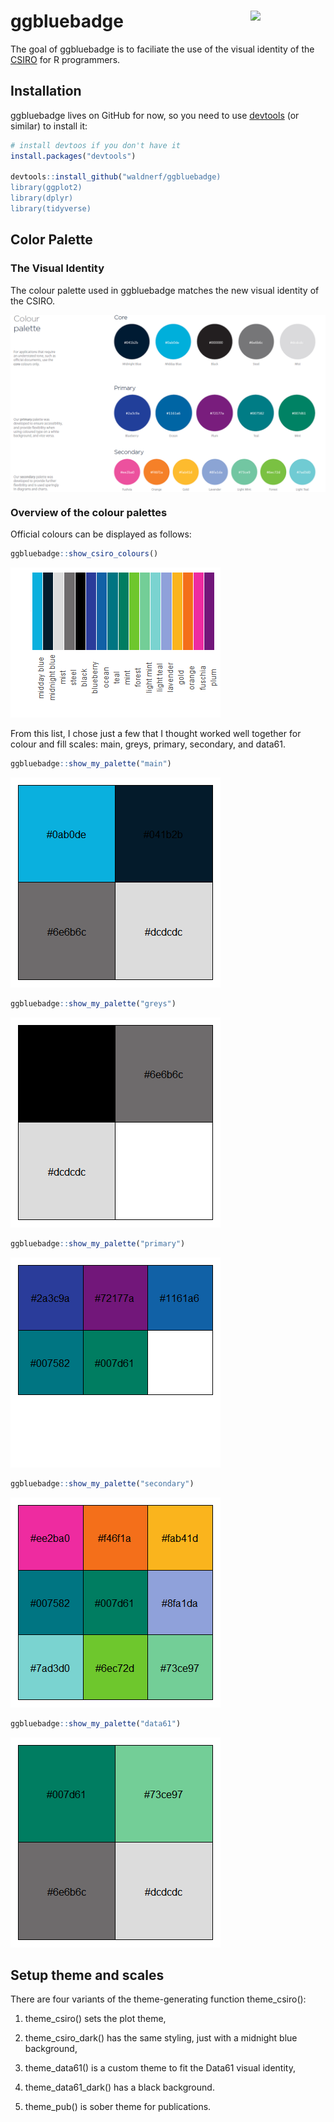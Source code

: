 <!-- README.md is generated from README.Rmd. Please edit that file -->
ggbluebadge <img src="man/figures/logo.png" align="right" width="120" />
========================================================================

<!-- badges: start -->
<!-- badges: end -->
The goal of ggbluebadge is to faciliate the use of the visual identity
of the [CSIRO](www.csiro.au) for R programmers.

Installation
------------

ggbluebadge lives on GitHub for now, so you need to use
[devtools](https://cran.r-project.org/web/packages/devtools/index.html)
(or similar) to install it:

``` r
# install devtoos if you don't have it
install.packages("devtools")

devtools::install_github("waldnerf/ggbluebadge)
library(ggplot2)
library(dplyr)
library(tidyverse)
```

Color Palette
-------------

### The Visual Identity

The colour palette used in ggbluebadge matches the new visual identity
of the CSIRO.

<img src="man/figures/ggbluebadge_intro.png" align="center" width="840" />

### Overview of the colour palettes

Official colours can be displayed as follows:

``` r
ggbluebadge::show_csiro_colours()
```

![](figures/README-show-all-1.png)

From this list, I chose just a few that I thought worked well together
for colour and fill scales: main, greys, primary, secondary, and data61.

``` r
ggbluebadge::show_my_palette("main")
```

![](figures/README-main-1.png)

``` r
ggbluebadge::show_my_palette("greys")
```

![](figures/README-greys-1.png)

``` r
ggbluebadge::show_my_palette("primary")
```

![](figures/README-primary-1.png)

``` r
ggbluebadge::show_my_palette("secondary")
```

![](figures/README-secondary-1.png)

``` r
ggbluebadge::show_my_palette("data61")
```

![](figures/README-data61-1.png)

Setup theme and scales
----------------------

There are four variants of the theme-generating function theme\_csiro():

1.  theme\_csiro() sets the plot theme,

2.  theme\_csiro\_dark() has the same styling, just with a midnight blue
    background,

3.  theme\_data61() is a custom theme to fit the Data61 visual identity,

4.  theme\_data61\_dark() has a black background.

5.  theme\_pub() is sober theme for publications.

